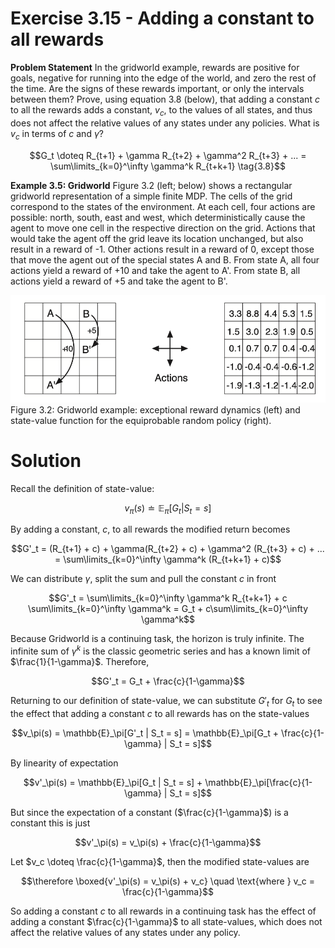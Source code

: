 # Exercise 3.15 - Adding a constant to all rewards

**Problem Statement**
In the gridworld example, rewards are positive for goals, negative for running into the edge of the world, and zero the rest of the time. Are the signs of these rewards important, or only the intervals between them? Prove, using equation 3.8 (below), that adding a constant $c$ to all the rewards adds a constant, $v_c$, to the values of all states, and thus does not affect the relative values of any states under any policies. What is $v_c$ in terms of $c$ and $\gamma$?

$$G_t \doteq R_{t+1} + \gamma R_{t+2} + \gamma^2 R_{t+3} + ... = \sum\limits_{k=0}^\infty \gamma^k R_{t+k+1} \tag{3.8}$$

**Example 3.5: Gridworld**
Figure 3.2 (left; below) shows a rectangular gridworld representation of a simple finite MDP. The cells of the grid correspond to the states of the environment. At each cell, four actions are possible: north, south, east and west, which deterministically cause the agent to move one cell in the respective direction on the grid. Actions that would take the agent off the grid leave its location unchanged, but also result in a reward of -1. Other actions result in a reward of 0, except those that move the agent out of the special states A and B. From state A, all four actions yield a reward of +10 and take the agent to A'. From state B, all actions yield a reward of +5 and take the agent to B'. 

![fig3-2](../ch03_ex03-14/fig3-2.png)
Figure 3.2: Gridworld example: exceptional reward dynamics (left) and state-value function for the equiprobable random policy (right). 

# Solution

Recall the definition of state-value:

$$v_\pi(s) \doteq \mathbb{E}_\pi[G_t | S_t = s]$$

By adding a constant, $c$, to all rewards the modified return becomes

$$G'_t = (R_{t+1} + c) + \gamma(R_{t+2} + c) + \gamma^2 (R_{t+3} + c) + ... = \sum\limits_{k=0}^\infty \gamma^k (R_{t+k+1} + c)$$

We can distribute $\gamma$, split the sum and pull the constant $c$ in front

$$G'_t = \sum\limits_{k=0}^\infty \gamma^k R_{t+k+1} + c \sum\limits_{k=0}^\infty \gamma^k = G_t + c\sum\limits_{k=0}^\infty \gamma^k$$

Because Gridworld is a continuing task, the horizon is truly infinite. The infinite sum of $\gamma^k$ is the classic geometric series and has a known limit of $\frac{1}{1-\gamma}$. Therefore, 

$$G'_t = G_t + \frac{c}{1-\gamma}$$

Returning to our definition of state-value, we can substitute $G'_t$ for $G_t$ to see the effect that adding a constant $c$ to all rewards has on the state-values

$$v_\pi(s) = \mathbb{E}_\pi[G'_t | S_t = s] = \mathbb{E}_\pi[G_t + \frac{c}{1-\gamma} | S_t = s]$$

By linearity of expectation

$$v'_\pi(s) = \mathbb{E}_\pi[G_t | S_t = s] + \mathbb{E}_\pi[\frac{c}{1-\gamma} | S_t = s]$$

But since the expectation of a constant ($\frac{c}{1-\gamma}$) is a constant this is just

$$v'_\pi(s) = v_\pi(s) + \frac{c}{1-\gamma}$$

Let $v_c \doteq \frac{c}{1-\gamma}$, then the modified state-values are

$$\therefore \boxed{v'_\pi(s) = v_\pi(s) + v_c} \quad \text{where } v_c = \frac{c}{1-\gamma}$$

So adding a constant $c$ to all rewards in a continuing task has the effect of adding a constant $\frac{c}{1-\gamma}$ to all state-values, which does not affect the relative values of any states under any policy.